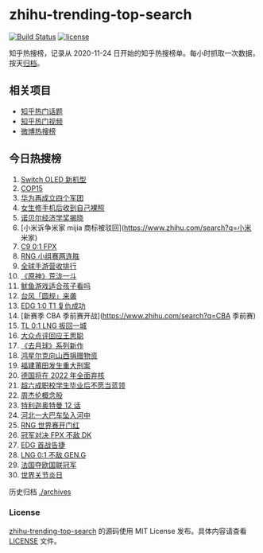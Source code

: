 # zhihu-trending-top-search

[![Build Status](https://github.com/justjavac/zhihu-trending-top-search/workflows/ci/badge.svg?branch=main)](https://github.com/justjavac/zhihu-trending-top-search/actions)
[![license](https://img.shields.io/github/license/justjavac/zhihu-trending-top-search)](https://github.com/justjavac/zhihu-trending-top-search/blob/main/LICENSE)

知乎热搜榜，记录从 2020-11-24 日开始的知乎热搜榜单。每小时抓取一次数据，按天[归档](./archives)。

## 相关项目

- [知乎热门话题](https://github.com/justjavac/zhihu-trending-hot-questions)
- [知乎热门视频](https://github.com/justjavac/zhihu-trending-hot-video)
- [微博热搜榜](https://github.com/justjavac/weibo-trending-hot-search)

## 今日热搜榜

<!-- BEGIN -->
<!-- 最后更新时间 Wed Oct 13 2021 15:12:54 GMT+0800 (China Standard Time) -->

1. [Switch OLED 新机型](https://www.zhihu.com/search?q=switch)
1. [COP15](https://www.zhihu.com/search?q=cop15)
1. [华为再成立四个军团](https://www.zhihu.com/search?q=华为军团)
1. [女生修手机后收到自己裸照](https://www.zhihu.com/search?q=互联网隐私)
1. [诺贝尔经济学奖揭晓](https://www.zhihu.com/search?q=诺贝尔经济学奖)
1. [小米诉争米家 mijia 商标被驳回](https://www.zhihu.com/search?q=小米 米家)
1. [C9 0:1 FPX](https://www.zhihu.com/search?q=FPX)
1. [RNG 小组赛两连胜](https://www.zhihu.com/search?q=RNG)
1. [全球手游营收排行](https://www.zhihu.com/search?q=手游)
1. [《原神》荒泷一斗](https://www.zhihu.com/search?q=原神)
1. [鱿鱼游戏适合孩子看吗](https://www.zhihu.com/search?q=鱿鱼游戏)
1. [台风「圆规」来袭](https://www.zhihu.com/search?q=圆规)
1. [EDG 1:0 T1 复仇成功](https://www.zhihu.com/search?q=EDG)
1. [新赛季 CBA 季前赛开战](https://www.zhihu.com/search?q=CBA 季前赛)
1. [TL 0:1 LNG 扳回一城](https://www.zhihu.com/search?q=LNG)
1. [大众点评回应王思聪](https://www.zhihu.com/search?q=大众点评)
1. [《去月球》系列新作](https://www.zhihu.com/search?q=影子工厂)
1. [鸿星尔克向山西捐赠物资](https://www.zhihu.com/search?q=鸿星尔克)
1. [福建莆田发生重大刑案](https://www.zhihu.com/search?q=福建刑案)
1. [德国将在 2022 年全面弃核](https://www.zhihu.com/search?q=德国弃核)
1. [超六成职校学生毕业后不愿当蓝领](https://www.zhihu.com/search?q=职校毕业生)
1. [周杰伦概念股](https://www.zhihu.com/search?q=周杰伦)
1. [特利迦奥特曼 12 话](https://www.zhihu.com/search?q=特利迦奥特曼)
1. [河北一大巴车坠入河中](https://www.zhihu.com/search?q=大巴车坠河)
1. [RNG 世界赛开门红](https://www.zhihu.com/search?q=RNG)
1. [冠军对决 FPX 不敌 DK](https://www.zhihu.com/search?q=FPX)
1. [EDG 首战告捷](https://www.zhihu.com/search?q=EDG)
1. [LNG 0:1 不敌 GEN.G](https://www.zhihu.com/search?q=LNG)
1. [法国夺欧国联冠军](https://www.zhihu.com/search?q=欧国联)
1. [世界关节炎日](https://www.zhihu.com/search?q=关节炎)

<!-- END -->

历史归档 [./archives](./archives)

### License

[zhihu-trending-top-search](https://github.com/justjavac/zhihu-trending-top-search)
的源码使用 MIT License 发布。具体内容请查看 [LICENSE](./LICENSE) 文件。
